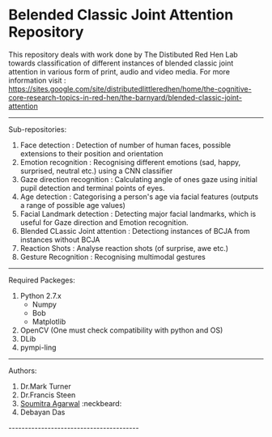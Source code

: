 Belended Classic Joint Attention Repository
============================================

This repository deals with work done by The Distibuted Red Hen Lab towards classification of different instances of blended classic joint attention in various form of print, audio and video media. For more information visit : https://sites.google.com/site/distributedlittleredhen/home/the-cognitive-core-research-topics-in-red-hen/the-barnyard/blended-classic-joint-attention

---------------------------------------------

Sub-repositories:

<ol>
<li> Face detection : Detection of number of human faces, possible extensions to their position and orientation</li>
<li> Emotion recognition : Recognising different emotions (sad, happy, surprised, neutral etc.) using a CNN classifier</li>
<li> Gaze direction recognition : Calculating angle of ones gaze using initial pupil detection and terminal points of eyes.</li>
<li> Age detection : Categorising a person's age via facial features (outputs a range of possible age values)</li>
<li> Facial Landmark detection : Detecting major facial landmarks, which is useful for Gaze direction and Emotion recognition.</li> 
<li> Blended CLassic Joint attention : Detectiong instances of BCJA from instances without BCJA </li>
<li> Reaction Shots : Analyse reaction shots (of surprise, awe etc.) </li>
<li> Gesture Recognition : Recognising multimodal gestures </li>
</ol>

----------------------------------------

Required Packeges:

<ol>
	<li> Python 2.7.x
	<ul>
		<li> Numpy </li>
		<li> Bob </li>
		<li> Matplotlib </li>
	</ul>
	</li>
<li> OpenCV (One must check compatibility with python and OS) </li>
<li> DLib </li>
<li> pympi-ling </li>
</ol>

-----------------------------------------

Authors:

<ol>
 	<li> Dr.Mark Turner </li>
 	<li> Dr.Francis Steen </li>
	<li> <a href = "https://github.com/SoumitraAgarwal" target="_blank">Soumitra Agarwal</a> :neckbeard: </li>
	<li> Debayan Das </li>
</ol>
----------------------------------------
